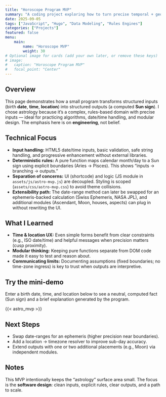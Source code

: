 ```yaml
---
title: "Horoscope Program MVP"
summary: "A coding project exploring how to turn precise temporal + geographic inputs into structured, rules-based outputs."
date: 2025-09-05
tags: ["JavaScript", "Hugo", "Data Modeling", "Rules Engines"]
categories: ["Projects"]
featured: false
menu:
    main:
        name: "Horoscope MVP"
        weight: 30
# Optional image for cards (add your own later, or remove these keys)
# image:
#   caption: "Horoscope Program MVP"
#   focal_point: "Center"
---
```


## Overview

This page demonstrates how a small program transforms structured inputs (birth **date**, **time**, **location**) into structured outputs (a computed **Sun sign**). I chose astrology because it’s a complex, rules-based domain with precise inputs — ideal for practicing algorithms, date/time handling, and modular design. The emphasis here is on **engineering**, not belief.

## Technical Focus

- **Input handling:** HTML5 date/time inputs, basic validation, safe string handling, and progressive enhancement without external libraries.
- **Deterministic rules:** A pure function maps calendar month/day to a Sun sign using explicit boundaries (Aries → Pisces). This shows “inputs → branching → outputs.”
- **Separation of concerns:** UI (shortcode) and logic (JS module in `assets/js/astro-mvp.js`) are decoupled. Styling is scoped (`assets/css/astro-mvp.css`) to avoid theme collisions.
- **Extensibility path:** The date-range method can later be swapped for an ephemeris-backed calculation (Swiss Ephemeris, NASA JPL), and additional modules (Ascendant, Moon, houses, aspects) can plug in without rewriting the UI.

## What I Learned

- **Time & location UX:** Even simple forms benefit from clear constraints (e.g., ISO date/time) and helpful messages when precision matters (cusp proximity).
- **Modular thinking:** Keeping pure functions separate from DOM code made it easy to test and reason about.
- **Communicating limits:** Documenting assumptions (fixed boundaries; no time-zone ingress) is key to trust when outputs are interpretive.

## Try the mini-demo

Enter a birth date, time, and location below to see a neutral, computed fact (Sun sign) and a brief explanation generated by the program.

{{< astro_mvp >}}

## Next Steps

- Swap date-ranges for an ephemeris (higher precision near boundaries).
- Add a location → timezone resolver to improve sub-day accuracy.
- Extend outputs with one or two additional placements (e.g., Moon) via independent modules.

## Notes

This MVP intentionally keeps the “astrology” surface area small. The focus is the **software design**: clean inputs, explicit rules, clear outputs, and a path to scale.

